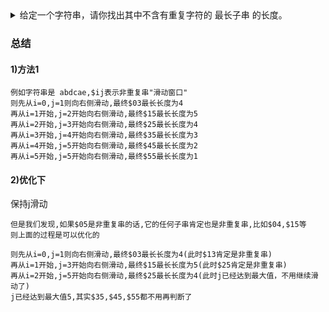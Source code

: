 <details>
<summary>
给定一个字符串，请你找出其中不含有重复字符的 最长子串 的长度。
</summary>

> https://leetcode-cn.com/problems/longest-substring-without-repeating-characters/
```
示例 1:

输入: "abcabcbb"
输出: 3 
解释: 因为无重复字符的最长子串是 "abc"，所以其长度为 3。
示例 2:

输入: "bbbbb"
输出: 1
解释: 因为无重复字符的最长子串是 "b"，所以其长度为 1。
示例 3:

输入: "pwwkew"
输出: 3
解释: 因为无重复字符的最长子串是 "wke"，所以其长度为 3。
     请注意，你的答案必须是 子串 的长度，"pwke" 是一个子序列，不是子串。
```

</details>


### 总结

#### 1)方法1
```
例如字符串是 abdcae,$ij表示非重复串"滑动窗口"
则先从i=0,j=1则向右侧滑动,最终$03最长长度为4
再从i=1开始,j=2开始向右侧滑动,最终$15最长长度为5
再从i=2开始,j=3开始向右侧滑动,最终$25最长长度为4
再从i=3开始,j=4开始向右侧滑动,最终$35最长长度为3
再从i=4开始,j=5开始向右侧滑动,最终$45最长长度为2
再从i=5开始,j=5开始向右侧滑动,最终$55最长长度为1
```

#### 2)优化下

保持j滑动
```
但是我们发现,如果$05是非重复串的话,它的任何子串肯定也是非重复串,比如$04,$15等
则上面的过程是可以优化的

则先从i=0,j=1则向右侧滑动,最终$03最长长度为4(此时$13肯定是非重复串)
再从i=1开始,j=3开始向右侧滑动,最终$15最长长度为5(此时$25肯定是非重复串)
再从i=2开始,j=5开始向右侧滑动,最终$25最长长度为4(此时j已经达到最大值，不用继续滑动了)
j已经达到最大值5,其实$35,$45,$55都不用再判断了
```



